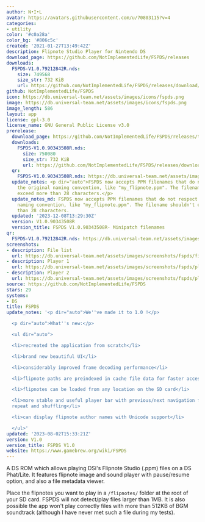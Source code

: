 ```yaml
---
author: N•I•L
avatar: https://avatars.githubusercontent.com/u/70803115?v=4
categories:
- utility
color: '#c0a28a'
color_bg: '#806c5c'
created: '2021-01-27T13:49:42Z'
description: Flipnote Studio Player for Nintendo DS
download_page: https://github.com/NotImplementedLife/FSPDS/releases
downloads:
  FSPDS-V1.0.79212842R.nds:
    size: 749568
    size_str: 732 KiB
    url: https://github.com/NotImplementedLife/FSPDS/releases/download/V1.0/FSPDS-V1.0.79212842R.nds
github: NotImplementedLife/FSPDS
icon: https://db.universal-team.net/assets/images/icons/fspds.png
image: https://db.universal-team.net/assets/images/icons/fspds.png
image_length: 586
layout: app
license: gpl-3.0
license_name: GNU General Public License v3.0
prerelease:
  download_page: https://github.com/NotImplementedLife/FSPDS/releases/tag/V1.0.90343508R
  downloads:
    FSPDS-V1.0.90343508R.nds:
      size: 750080
      size_str: 732 KiB
      url: https://github.com/NotImplementedLife/FSPDS/releases/download/V1.0.90343508R/FSPDS-V1.0.90343508R.nds
  qr:
    FSPDS-V1.0.90343508R.nds: https://db.universal-team.net/assets/images/qr/prerelease/fspds-v1-0-90343508r-nds.png
  update_notes: <p dir="auto">FSPDS now accepts PPM filenames that do not respect
    the original naming convention, like "my_flipnote.ppm". The filename shouldn't
    exceed more than 28 characters.</p>
  update_notes_md: FSPDS now accepts PPM filenames that do not respect the original
    naming convention, like "my_flipnote.ppm". The filename shouldn't exceed more
    than 28 characters.
  updated: '2023-12-08T13:29:30Z'
  version: V1.0.90343508R
  version_title: FSPDS V1.0.90343508R- Minipatch filenames
qr:
  FSPDS-V1.0.79212842R.nds: https://db.universal-team.net/assets/images/qr/fspds-v1-0-79212842r-nds.png
screenshots:
- description: File list
  url: https://db.universal-team.net/assets/images/screenshots/fspds/file-list.png
- description: Player 1
  url: https://db.universal-team.net/assets/images/screenshots/fspds/player-1.png
- description: Player 2
  url: https://db.universal-team.net/assets/images/screenshots/fspds/player-2.png
source: https://github.com/NotImplementedLife/FSPDS
stars: 29
systems:
- DS
title: FSPDS
update_notes: '<p dir="auto">We''ve made it to 1.0 !</p>

  <p dir="auto">What''s new:</p>

  <ul dir="auto">

  <li>recreated the application from scratch</li>

  <li>brand new beautiful UI</li>

  <li>considerably improved frame decoding performance</li>

  <li>flipnote paths are preindexed in cache file data for faster access</li>

  <li>flipnotes can be loaded from any location on the SD card</li>

  <li>more stable and useful player bar with previous/next navigation features, auto
  repeat and shuffling</li>

  <li>can display flipnote author names with Unicode support</li>

  </ul>'
updated: '2023-08-02T15:33:21Z'
version: V1.0
version_title: FSPDS V1.0
website: https://www.gamebrew.org/wiki/FSPDS
---
```

A DS ROM which allows playing DSi's Flipnote Studio (.ppm) files on a DS Phat/Lite. It features flipnote image and sound player with pause/resume option, and also a file metadata viewer.

Place the flipnotes you want to play in a `/flipnotes/` folder at the root of your SD card. FSPDS will not detect/play files larger than 1MB. It is also possible the app won't play correctly files with more than 512KB of BGM soundtrack (although I have never met such a file during my tests).
